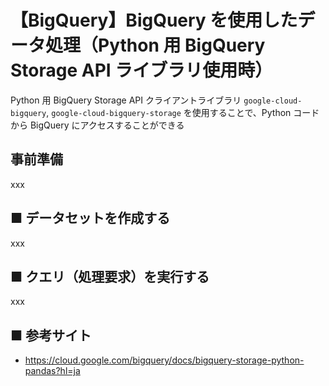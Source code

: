 # 【BigQuery】BigQuery を使用したデータ処理（Python 用 BigQuery Storage API ライブラリ使用時）
Python 用 BigQuery Storage API クライアントライブラリ `google-cloud-bigquery`, `google-cloud-bigquery-storage` を使用することで、Python コードから BigQuery にアクセスすることができる

<!--
`from google.cloud import bigquery` で使用することができる
-->

## 事前準備
xxx

## ■ データセットを作成する
xxx

## ■ クエリ（処理要求）を実行する
xxx

## ■ 参考サイト
- https://cloud.google.com/bigquery/docs/bigquery-storage-python-pandas?hl=ja